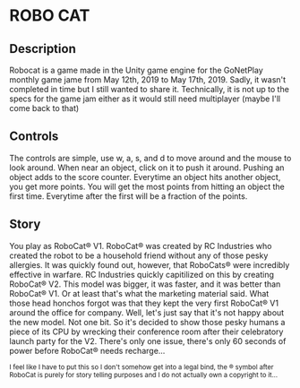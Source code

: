 # ROBO CAT
## Description  
Robocat is a game made in the Unity game engine for the GoNetPlay monthly game jame from May 12th, 2019 to May 17th, 2019. Sadly, it wasn't completed in time but I still wanted to share it. Technically, it is not up to the specs for the game jam either as it would still need multiplayer (maybe I'll come back to that)
## Controls
The controls are simple, use w, a, s, and d to move around and the mouse to look around. When near an object, click on it to push it around. Pushing an object adds to the score counter. Everytime an object hits another object, you get more points. You will get the most points from hitting an object the first time. Everytime after the first will be a fraction of the points.
## Story
You play as RoboCat® V1. RoboCat® was created by RC Industries who created the robot to be a household friend without any of those pesky allergies. It was quickly found out, however, that RoboCats® were incredibly effective in warfare. 
RC Industries quickly capitilized on this by creating RoboCat® V2. This model was bigger, it was faster, and it was better than RoboCat® V1. Or at least that's what the marketing material said. What those head honchos forgot was that 
they kept the very first RoboCat® V1 around the office for company. Well, let's just say that it's not happy about the new model. Not one bit. So it's decided to show those pesky humans a piece of its CPU by wrecking 
their conference room after their celebratory launch party for the V2. There's only one issue, there's only 60 seconds of power before RoboCat® needs recharge...  
  
  
  
  
<sub> I feel like I have to put this so I don't somehow get into a legal bind, the ® symbol after RoboCat is purely for story telling purposes and I do not actually own a copyright to it...
